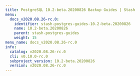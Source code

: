 ```yaml
---
title: PostgreSQL 10.2-beta.20200826 Backup Guides | Stash
menu:
  docs_v2020.08.26-rc.0:
    identifier: stash-postgres-guides-10.2-beta.20200826
    name: 10.2-beta.20200826
    parent: stash-postgres-guides
    weight: 15
menu_name: docs_v2020.08.26-rc.0
info:
  catalog: v2020.08.26-rc.0
  cli: v0.10.0-rc.0
  subproject_version: 10.2-beta.20200826
  version: v2020.08.26-rc.0
---
```


